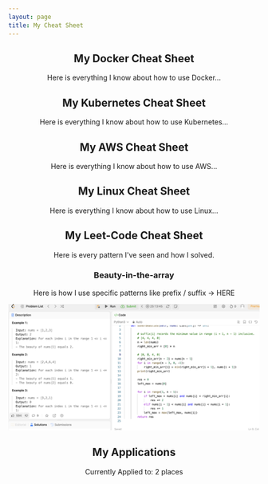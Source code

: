 ```yaml
---
layout: page
title: My Cheat Sheet
---
```


<div style="text-align: center;">

<h2>My Docker Cheat Sheet</h2>
<p>Here is everything I know about how to use Docker...</p>

<h2>My Kubernetes Cheat Sheet</h2>
<p>Here is everything I know about how to use Kubernetes...</p>

<h2>My AWS Cheat Sheet</h2>
<p>Here is everything I know about how to use AWS...</p>

<h2>My Linux Cheat Sheet</h2>
<p>Here is everything I know about how to use Linux...</p>

<h2>My Leet-Code Cheat Sheet</h2>
<p>Here is every pattern I've seen and how I solved.</p>

<h3>Beauty-in-the-array</h3>
<p>Here is how I use specific patterns like prefix / suffix -&gt; HERE</p>
<img src="images/beauty-in-the-array.png" alt="Screenshot">

<h2>My Applications</h2>
<p>Currently Applied to: 2 places</p>

</div>

